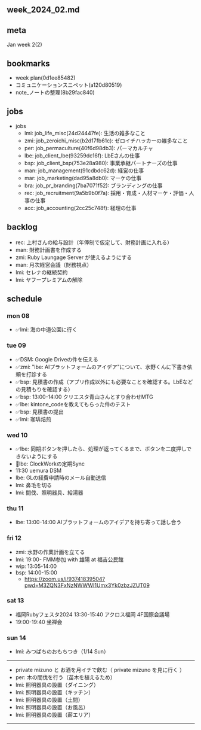 week_2024_02.md
---

## meta
Jan week 2(2)

## bookmarks
- week plan(0d1ee85482)
- コミュニケーションスニペット(a120d80519)
- note_ノートの整理(8b29fac840)

## jobs
- jobs
  - lmi: job_life_misc(24d24447fe): 生活の雑多なこと
  - zmi: job_zeroichi_misc(b2d17fb61c): ゼロイチハッカーの雑多なこと
  - per: job_permaculture(40f6d98db3): パーマカルチャ
  - lbe: job_client_lbe(93259dc16f): LbEさんの仕事
  - bsp: job_client_bsp(753e28a980): 事業承継パートナーズの仕事
  - man: job_management(91cdbdc62d): 経営の仕事
  - mar: job_marketing(dad95a8db0): マーケの仕事
  - bra: job_pr_branding(7ba7071f52): ブランディングの仕事
  - rec: job_recruitment(9a5b9b0f7a): 採用・育成・人材マーケ・評価・人事の仕事
  - acc: job_accounting(2cc25c748f): 経理の仕事

## backlog
- rec: 上村さんの給与設計（年俸制で仮定して、財務計画に入れる）
- man: 財務計画書を作成する
- zmi: Ruby Laungage Server が使えるようにする
- man: 月次経営会議（財務視点）
- lmi: セレナの継続契約
- lmi: ヤフープレミアムの解除

## schedule
### mon 08
- ✅lmi: 海の中道公園に行く

### tue 09
- ✅DSM: Google Driveの件を伝える
- ✅zmi: "lbe: AIプラットフォームのアイデア"について、水野くんに下書き依頼を打診する
- ✅bsp: 見積書の作成（アプリ作成以外にも必要なことを確認する。LbEなどの見積もりを確認する）
- ✅bsp: 13:00-14:00 クリエスタ青山さんとすり合わせMTG
- ✅lbe: kintone_codeを教えてもらった件のテスト
- ✅bsp: 見積書の提出
- ✅lmi: 珈琲焙煎
### wed 10
- ✅lbe: 同期ボタンを押したら、処理が返ってくるまで、ボタンを二度押しできないようにする
- 📌lbe: ClockWorkの定期Sync
- 11:30 uemura DSM
- lbe: GLの経費申請時のメール自動送信
- lmi: 鼻毛を切る
- lmi: 間伐、照明器具、給湯器
### thu 11
- lbe: 13:00-14:00 AIプラットフォームのアイデアを持ち寄って話し合う
### fri 12
- zmi: 水野の作業計画を立てる
- lmi: 19:00- FMM参加 with 雄陽 at 福吉公民館
- wip: 13:05-14:00
- bsp: 14:00-15:00
  - https://zoom.us/j/93741839504?pwd=M3ZQN3FxNzNWWWI1Umx3Yk0zbzJZUT09
### sat 13
- 福岡Rubyフェスタ2024 13:30-15:40 アクロス福岡 4F国際会議場
- 19:00-19:40 坐禅会
### sun 14
- lmi: みつばちのおもちつき（1/14 Sun）

---

- private mizuno と お酒を月イチで飲む（ private mizuno を見に行く ）
- per: 木の間伐を行う（苗木を植えるため）
- lmi: 照明器具の設置（ダイニング）
- lmi: 照明器具の設置（キッチン）
- lmi: 照明器具の設置（土間）
- lmi: 照明器具の設置（お風呂）
- lmi: 照明器具の設置（薪エリア）
---



